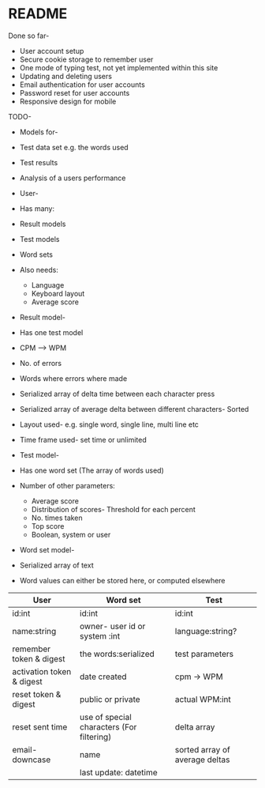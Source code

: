 # README
Done so far-
* User account setup
* Secure cookie storage to remember user
* One mode of typing test, not yet implemented within this site
* Updating and deleting users
* Email authentication for user accounts
* Password reset for user accounts
* Responsive design for mobile

TODO-

* Models for-
* Test data set e.g. the words used
* Test results
* Analysis of a users performance

* User-
* Has many:
* Result models
* Test models
* Word sets
* Also needs:
  * Language
  * Keyboard layout
  * Average score


* Result model-
* Has one test model
* CPM --> WPM
* No. of errors
* Words where errors where made
* Serialized array of delta time between each character press
* Serialized array of average delta between different characters- Sorted 
* Layout used- e.g. single word, single line, multi line etc
* Time frame used- set time or unlimited

* Test model-
* Has one word set (The array of words used)
* Number of other parameters:
  * Average score
  * Distribution of scores- Threshold for each percent
  * No. times taken
  * Top score
  * Boolean, system or user


* Word set model-
* Serialized array of text
* Word values can either be stored here, or computed elsewhere


| User | Word set | Test |
| ---- | -------- | ---- |
| id:int | id:int | id:int |
| name:string | owner- user id or system :int | language:string? | user id:int |
| remember token & digest | the words:serialized | test parameters |
| activation token & digest | date created | cpm -> WPM |
| reset token & digest | public or private | actual WPM:int |
| reset sent time | use of special characters (For filtering) | delta array |
| email-downcase | name | sorted array of average deltas |
| | last update: datetime| 